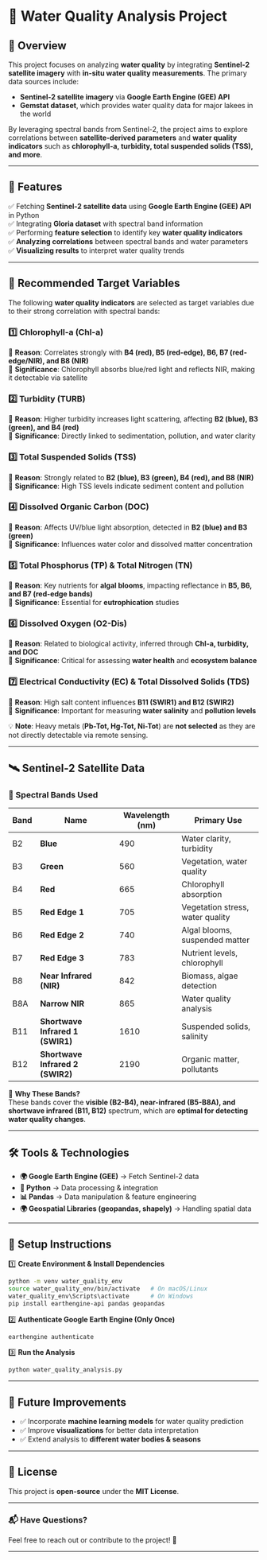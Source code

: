 # 🌊 Water Quality Analysis Project

## 📌 Overview  
This project focuses on analyzing **water quality** by integrating **Sentinel-2 satellite imagery** with **in-situ water quality measurements**. The primary data sources include:  

- **Sentinel-2 satellite imagery** via **Google Earth Engine (GEE) API**  
- **Gemstat dataset**, which provides water quality data for major lakees in the world  

By leveraging spectral bands from Sentinel-2, the project aims to explore correlations between **satellite-derived parameters** and **water quality indicators** such as **chlorophyll-a, turbidity, total suspended solids (TSS), and more**.  

---

## 🚀 Features  
✅ Fetching **Sentinel-2 satellite data** using **Google Earth Engine (GEE) API** in Python  
✅ Integrating **Gloria dataset** with spectral band information  
✅ Performing **feature selection** to identify key **water quality indicators**  
✅ **Analyzing correlations** between spectral bands and water parameters  
✅ **Visualizing results** to interpret water quality trends  

---

## 🎯 Recommended Target Variables  

The following **water quality indicators** are selected as target variables due to their strong correlation with spectral bands:  

### **1️⃣ Chlorophyll-a (Chl-a)**  
🔹 **Reason**: Correlates strongly with **B4 (red), B5 (red-edge), B6, B7 (red-edge/NIR), and B8 (NIR)**  
🔹 **Significance**: Chlorophyll absorbs blue/red light and reflects NIR, making it detectable via satellite  

### **2️⃣ Turbidity (TURB)**  
🔹 **Reason**: Higher turbidity increases light scattering, affecting **B2 (blue), B3 (green), and B4 (red)**  
🔹 **Significance**: Directly linked to sedimentation, pollution, and water clarity  

### **3️⃣ Total Suspended Solids (TSS)**  
🔹 **Reason**: Strongly related to **B2 (blue), B3 (green), B4 (red), and B8 (NIR)**  
🔹 **Significance**: High TSS levels indicate sediment content and pollution  

### **4️⃣ Dissolved Organic Carbon (DOC)**  
🔹 **Reason**: Affects UV/blue light absorption, detected in **B2 (blue) and B3 (green)**  
🔹 **Significance**: Influences water color and dissolved matter concentration  

### **5️⃣ Total Phosphorus (TP) & Total Nitrogen (TN)**  
🔹 **Reason**: Key nutrients for **algal blooms**, impacting reflectance in **B5, B6, and B7 (red-edge bands)**  
🔹 **Significance**: Essential for **eutrophication** studies  

### **6️⃣ Dissolved Oxygen (O2-Dis)**  
🔹 **Reason**: Related to biological activity, inferred through **Chl-a, turbidity, and DOC**  
🔹 **Significance**: Critical for assessing **water health** and **ecosystem balance**  

### **7️⃣ Electrical Conductivity (EC) & Total Dissolved Solids (TDS)**  
🔹 **Reason**: High salt content influences **B11 (SWIR1) and B12 (SWIR2)**  
🔹 **Significance**: Important for measuring **water salinity** and **pollution levels**  

💡 **Note**: Heavy metals (**Pb-Tot, Hg-Tot, Ni-Tot**) are **not selected** as they are not directly detectable via remote sensing.

---

## 🛰️ Sentinel-2 Satellite Data  

### **🔹 Spectral Bands Used**
| Band  | Name                  | Wavelength (nm) | Primary Use |
|-------|-----------------------|----------------|-------------|
| B2    | **Blue**              | 490            | Water clarity, turbidity |
| B3    | **Green**             | 560            | Vegetation, water quality |
| B4    | **Red**               | 665            | Chlorophyll absorption |
| B5    | **Red Edge 1**        | 705            | Vegetation stress, water quality |
| B6    | **Red Edge 2**        | 740            | Algal blooms, suspended matter |
| B7    | **Red Edge 3**        | 783            | Nutrient levels, chlorophyll |
| B8    | **Near Infrared (NIR)** | 842          | Biomass, algae detection |
| B8A   | **Narrow NIR**        | 865            | Water quality analysis |
| B11   | **Shortwave Infrared 1 (SWIR1)** | 1610 | Suspended solids, salinity |
| B12   | **Shortwave Infrared 2 (SWIR2)** | 2190 | Organic matter, pollutants |

📌 **Why These Bands?**  
These bands cover the **visible (B2-B4), near-infrared (B5-B8A), and shortwave infrared (B11, B12)** spectrum, which are **optimal for detecting water quality changes**.  

---

## 🛠️ Tools & Technologies  

- **🌍 Google Earth Engine (GEE)** → Fetch Sentinel-2 data  
- **🐍 Python** → Data processing & integration  
- **📊 Pandas** → Data manipulation & feature engineering  
- **🌍 Geospatial Libraries (geopandas, shapely)** → Handling spatial data  

---

## 🔧 Setup Instructions  

1️⃣ **Create Environment & Install Dependencies**  
```bash
python -m venv water_quality_env
source water_quality_env/bin/activate   # On macOS/Linux
water_quality_env\Scripts\activate      # On Windows
pip install earthengine-api pandas geopandas
```

2️⃣ **Authenticate Google Earth Engine (Only Once)**  
```bash
earthengine authenticate
```

3️⃣ **Run the Analysis**  
```bash
python water_quality_analysis.py
```

---

## 📌 Future Improvements  

- ✅ Incorporate **machine learning models** for water quality prediction  
- ✅ Improve **visualizations** for better data interpretation  
- ✅ Extend analysis to **different water bodies & seasons**  

---

## 📜 License  
This project is **open-source** under the **MIT License**.  

---

### **📬 Have Questions?**  
Feel free to reach out or contribute to the project! 🚀  

---
